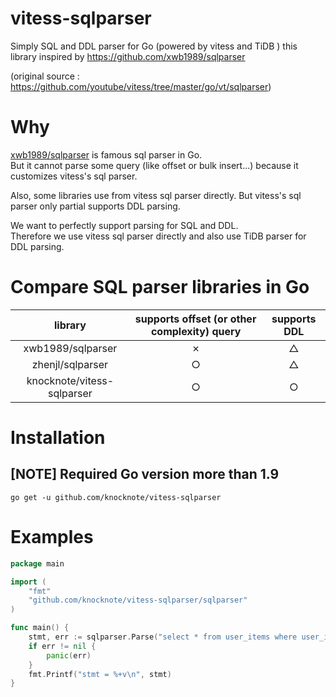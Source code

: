 # vitess-sqlparser

Simply SQL and DDL parser for Go (powered by vitess and TiDB )
this library inspired by https://github.com/xwb1989/sqlparser

(original source : https://github.com/youtube/vitess/tree/master/go/vt/sqlparser)

# Why

[xwb1989/sqlparser](https://github.com/xwb1989/sqlparser) is famous sql parser in Go.  
But it cannot parse some query (like offset or bulk insert...) because it customizes vitess's sql parser.  

Also, some libraries use from vitess sql parser directly. But vitess's sql parser only partial supports DDL parsing.  

We want to perfectly support parsing for SQL and DDL.  
Therefore we use vitess sql parser directly and also use TiDB parser for DDL parsing. 

# Compare SQL parser libraries in Go

| library | supports offset (or other complexity) query | supports DDL |
|:---:|:---:|:---:|
|xwb1989/sqlparser |✗ | △|
|zhenjl/sqlparser | ○|△ |
|knocknote/vitess-sqlparser|○|○|

# Installation

## [NOTE] Required Go version more than 1.9

```
go get -u github.com/knocknote/vitess-sqlparser
```

# Examples

```go
package main

import (
 	"fmt"
	"github.com/knocknote/vitess-sqlparser/sqlparser"
)

func main() {
	stmt, err := sqlparser.Parse("select * from user_items where user_id=1 order by created_at limit 3 offset 10")
	if err != nil {
		panic(err)
	}
	fmt.Printf("stmt = %+v\n", stmt)
}

```

